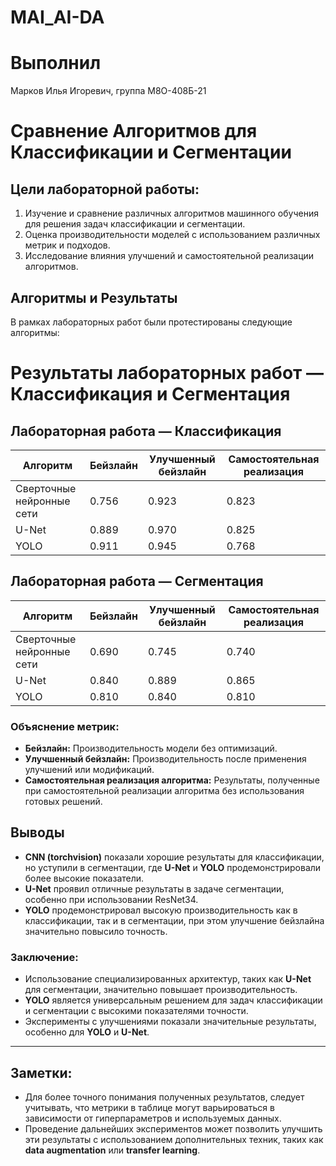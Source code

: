 # MAI_AI-DA

# Выполнил
Марков Илья Игоревич, группа М8О-408Б-21

# Сравнение Алгоритмов для Классификации и Сегментации

## Цели лабораторной работы:
1. Изучение и сравнение различных алгоритмов машинного обучения для решения задач классификации и сегментации.
2. Оценка производительности моделей с использованием различных метрик и подходов.
3. Исследование влияния улучшений и самостоятельной реализации алгоритмов.

## Алгоритмы и Результаты

В рамках лабораторных работ были протестированы следующие алгоритмы:

# Результаты лабораторных работ — Классификация и Сегментация

## Лабораторная работа — Классификация

| **Алгоритм** | **Бейзлайн** | **Улучшенный бейзлайн** | **Самостоятельная реализация** |
|--------------|--------------|-------------------------|--------------------------------|
| Сверточные нейронные сети | 0.756 | 0.923 | 0.823 |
| U-Net  | 0.889 | 0.970 | 0.825 |
| YOLO  | 0.911 | 0.945 | 0.768 |

## Лабораторная работа — Сегментация

| **Алгоритм** | **Бейзлайн** | **Улучшенный бейзлайн** | **Самостоятельная реализация** |
|--------------|--------------|-------------------------|--------------------------------|
| Сверточные нейронные сети  | 0.690 | 0.745 | 0.740 |
| U-Net  | 0.840 | 0.889 | 0.865 |
| YOLO  | 0.810 | 0.840 | 0.810 |

### Объяснение метрик:
- **Бейзлайн:** Производительность модели без оптимизаций.
- **Улучшенный бейзлайн:** Производительность после применения улучшений или модификаций.
- **Самостоятельная реализация алгоритма:** Результаты, полученные при самостоятельной реализации алгоритма без использования готовых решений.

## Выводы
- **CNN (torchvision)** показали хорошие результаты для классификации, но уступили в сегментации, где **U-Net** и **YOLO** продемонстрировали более высокие показатели.
- **U-Net** проявил отличные результаты в задаче сегментации, особенно при использовании ResNet34.
- **YOLO** продемонстрировал высокую производительность как в классификации, так и в сегментации, при этом улучшение бейзлайна значительно повысило точность.

### Заключение:
- Использование специализированных архитектур, таких как **U-Net** для сегментации, значительно повышает производительность.
- **YOLO** является универсальным решением для задач классификации и сегментации с высокими показателями точности.
- Эксперименты с улучшениями показали значительные результаты, особенно для **YOLO** и **U-Net**.

---

## Заметки:
- Для более точного понимания полученных результатов, следует учитывать, что метрики в таблице могут варьироваться в зависимости от гиперпараметров и используемых данных.
- Проведение дальнейших экспериментов может позволить улучшить эти результаты с использованием дополнительных техник, таких как **data augmentation** или **transfer learning**.

